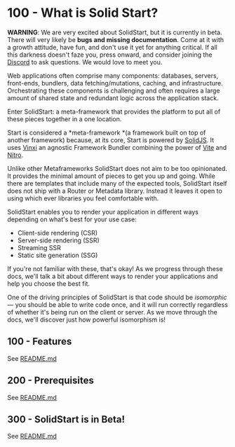 # 100 - What is Solid Start?

**WARNING**: We are very excited about SolidStart, but it is currently in beta. There will very likely be **bugs and missing documentation**. Come at it with a growth attitude, have fun, and don't use it yet for anything critical. If all this darkness doesn't faze you, press onward, and consider joining the [Discord](https://discord.com/invite/solidjs) to ask questions. We would love to meet you. 

Web applications often comprise many components: databases, servers, front-ends, bundlers, data fetching/mutations, caching, and infrastructure. Orchestrating these components is challenging and often requires a large amount of shared state and redundant logic across the application stack.

Enter SolidStart: a meta-framework that provides the platform to put all of these pieces together in a one location.

Start is considered a *meta-framework *(a framework built on top of another framework) because, at its core, Start is powered by [SolidJS](https://solidjs.com/). It uses [Vinxi](https://vinxi.vercel.app/) an agnostic Framework Bundler combining the power of [Vite](https://vitejs.dev/) and [Nitro](https://nitro.unjs.io/).

Unlike other Metaframeworks SolidStart does not aim to be too opinionated. It provides the minimal amount of pieces to get you up and going. While there are templates that include many of the expected tools, SolidStart itself does not ship with a Router or Metadata library. Instead it leaves it open to using which ever libraries you feel comfortable with.

SolidStart enables you to render your application in different ways depending on what's best for your use case:

- Client-side rendering (CSR)
- Server-side rendering (SSR)
- Streaming SSR
- Static site generation (SSG)

If you're not familiar with these, that's okay! As we progress through these docs, we'll talk a bit about different ways to render your applications and help you choose the best fit.

One of the driving principles of SolidStart is that code should be *isomorphic* — you should be able to write code once, and it will run correctly regardless of whether it's being run on the client or server. As we move through the docs, we'll discover just how powerful isomorphism is!

## 100 - Features

See [README.md](./100/README.md)

## 200 - Prerequisites

See [README.md](./200/README.md)

## 300 - SolidStart is in Beta!

See [README.md](./300/README.md)
